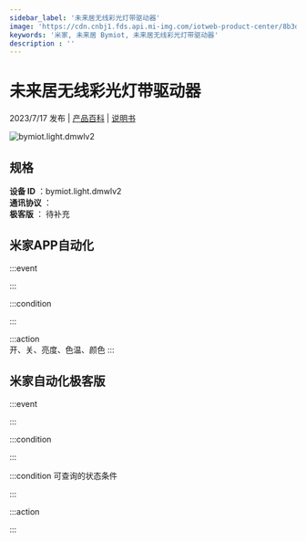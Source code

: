 ```yaml
---
sidebar_label: '未来居无线彩光灯带驱动器'
image: 'https://cdn.cnbj1.fds.api.mi-img.com/iotweb-product-center/8b3dd7adc85597ae3e20f45f2f3cdd8d_1658974212333.png?GalaxyAccessKeyId=AKVGLQWBOVIRQ3XLEW&Expires=9223372036854775807&Signature=4UkipLKO04MbWqg/+U68QpH9qbI='
keywords: '米家, 未来居 Bymiot, 未来居无线彩光灯带驱动器'
description : ''
---
```

# 未来居无线彩光灯带驱动器

2023/7/17 发布 | [产品百科](https://home.mi.com/webapp/content/baike/product/index.html?model=bymiot.light.dmwlv2/) | [说明书](https://home.mi.com/views/introduction.html?model=bymiot.light.dmwlv2&region=cn)

![bymiot.light.dmwlv2](https://cdn.cnbj1.fds.api.mi-img.com/iotweb-product-center/8b3dd7adc85597ae3e20f45f2f3cdd8d_1658974212333.png?GalaxyAccessKeyId=AKVGLQWBOVIRQ3XLEW&Expires=9223372036854775807&Signature=4UkipLKO04MbWqg/+U68QpH9qbI=)

## 规格  
> 
**设备 ID** ：bymiot.light.dmwlv2  
**通讯协议** ：  
**极客版**  ： 待补充 


## 米家APP自动化  

:::event  

:::

:::condition  

:::

:::action   
开、关、亮度、色温、颜色
:::

## 米家自动化极客版  

:::event  

:::

:::condition  

:::

:::condition 可查询的状态条件  

:::

:::action  

:::

        
